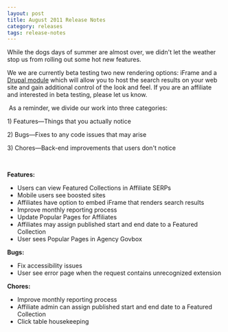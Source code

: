 ```yaml
---
layout: post
title: August 2011 Release Notes
category: releases
tags: release-notes
---
```

<p><span>While the dogs days of summer are almost over, we didn't let the weather stop us from rolling out some hot new features.</span></p>
<p><span>We we are currently beta testing two new rendering options: iFrame and a <a href="https://drupal.org/project/USASearch">Drupal module</a> which will allow you to host the search results on your web site and gain additional control of the look and feel. If you are an affiliate and interested in beta testing, please let us know.</span></p>
<p><span> </span>As a reminder, we divide our work into three categories:</p>
<p>1) Features—Things that you actually notice</p>
<p>2) Bugs—Fixes to any code issues that may arise</p>
<p>3) Chores—Back-end improvements that users don't notice</p>
<p><span> </span></p>
<p><strong>Features:</strong></p>
<ul><li>Users can view Featured Collections in Affiliate SERPs</li>
<li>Mobile users see boosted sites</li>
<li>Affiliates have option to embed iFrame that renders search results</li>
<li>Improve monthly reporting process</li>
<li>Update Popular Pages for Affiliates</li>
<li>Affiliates may assign published start and end date to a Featured Collection</li>
<li>User sees Popular Pages in Agency Govbox</li>
</ul><p><strong>Bugs:</strong></p>
<ul><li><span>Fix accessibility issues</span></li>
<li><span>User see error page when the request contains unrecognized extension </span></li>
</ul><p><strong>Chores:</strong></p>
<ul><li><span>Improve monthly reporting process</span></li>
<li><span>Affiliate admin can assign published start and end date to a Featured Collection</span></li>
<li><span>Click table housekeeping</span></li>
</ul>
